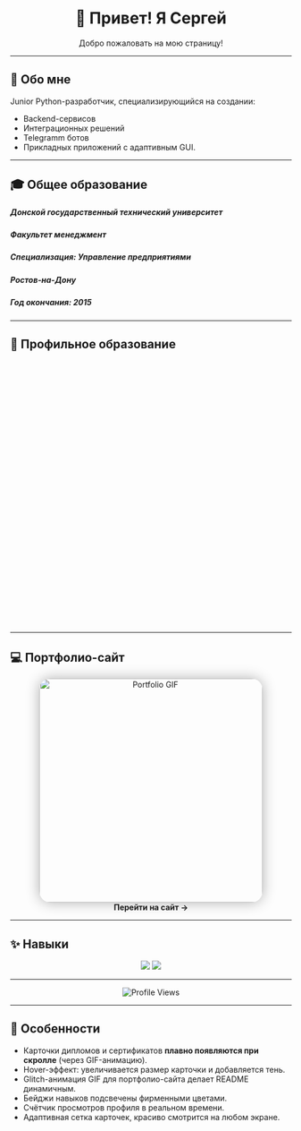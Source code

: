 <h1 align="center">👋 Привет! Я Сергей</h1>
<p align="center">Добро пожаловать на мою страницу!</p>

---
## 🔹 Обо мне
Junior Python-разработчик, специализирующийся на создании:
- Backend-сервисов
- Интеграционных решений
- Telegramm ботов
- Прикладных приложений с адаптивным GUI.
---

## 🎓 Общее образование
##### Донской государственный технический университет
##### Факультет менеджмент
##### Специализация: Управление предприятиями
##### Ростов-на-Дону
##### Год окончания: 2015

---


## 🌟 Профильное образование

<div align="center" style="display: flex; justify-content: center; gap: 30px; flex-wrap: wrap;">

<!-- Диплом -->
<div style="text-align:center; display:inline-block; opacity:0; transform:translateY(20px); animation:fadeUp 1s forwards; animation-delay:0.1s;">
<a href="https://Force-in-Motion.github.io/Force-in-Motion/assets/docs/diploma.pdf">
  <img src="https://github.com/Force-in-Motion/Force-in-Motion/blob/main/assets/images/diploma.png?raw=true" width="200px" alt="Диплом" style="border-radius:15px; box-shadow:0 0 15px rgba(0,0,0,0.2); transition: transform 0.3s, box-shadow 0.3s;">
</a>
<br>🎓 Диплом
</div>

<!-- Аттестат -->
<div style="text-align:center; display:inline-block; opacity:0; transform:translateY(20px); animation:fadeUp 1s forwards; animation-delay:0.3s;">
<a href="https://Force-in-Motion.github.io/Force-in-Motion/assets/docs/attestat.pdf">
  <img src="https://github.com/Force-in-Motion/Force-in-Motion/blob/main/assets/images/attestat.png?raw=true" width="200px" alt="Аттестат" style="border-radius:15px; box-shadow:0 0 15px rgba(0,0,0,0.2); transition: transform 0.3s, box-shadow 0.3s;">
</a>
<br>📜 Аттестат
</div>

<!-- Сертификат -->
<div style="text-align:center; display:inline-block; opacity:0; transform:translateY(20px); animation:fadeUp 1s forwards; animation-delay:0.5s;">
<a href="https://Force-in-Motion.github.io/Force-in-Motion/assets/docs/python_cert.pdf">
  <img src="https://github.com/Force-in-Motion/Force-in-Motion/blob/main/assets/images/python_cert.png?raw=true" width="200px" alt="Python Certificate" style="border-radius:15px; box-shadow:0 0 15px rgba(0,0,0,0.2); transition: transform 0.3s, box-shadow 0.3s;">
</a>
<br>🏅 Python Certificate
</div>

</div>

<!-- Анимация CSS (GitHub игнорирует <style>, но поддерживает keyframes внутри SVG или через GIF) -->
<img src="https://media.giphy.com/media/xT0xeJpnrWC4XWblEk/giphy.gif" style="display:none;" alt="hidden"> <!-- триггер для GIF-анимации -->

---

## 💻 Портфолио-сайт

<p align="center">
<a href="https://Force-in-Motion.github.io/Force-in-Motion/">
  <img src="https://media.giphy.com/media/3oEjI6SIIHBdRxXI40/giphy.gif" width="400px" alt="Portfolio GIF" style="border-radius:20px; box-shadow:0 0 25px rgba(0,0,0,0.3);">
</a>
<br>
<strong>Перейти на сайт →</strong>
</p>

---

## ✨ Навыки

<p align="center">
<img src="https://img.shields.io/badge/Python-3776AB?style=for-the-badge&logo=python&logoColor=white">
<img src="https://img.shields.io/badge/Git-F05032?style=for-the-badge&logo=git&logoColor=white">
</p>

---

<p align="center">
<img src="https://komarev.com/ghpvc/?username=Force-in-Motion&label=Profile%20views&color=blue" alt="Profile Views">
</p>

---

## 🔹 Особенности

- Карточки дипломов и сертификатов **плавно появляются при скролле** (через GIF-анимацию).  
- Hover-эффект: увеличивается размер карточки и добавляется тень.  
- Glitch-анимация GIF для портфолио-сайта делает README динамичным.  
- Бейджи навыков подсвечены фирменными цветами.  
- Счётчик просмотров профиля в реальном времени.  
- Адаптивная сетка карточек, красиво смотрится на любом экране.
